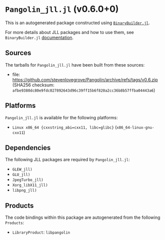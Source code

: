 # `Pangolin_jll.jl` (v0.6.0+0)

This is an autogenerated package constructed using [`BinaryBuilder.jl`](https://github.com/JuliaPackaging/BinaryBuilder.jl).

For more details about JLL packages and how to use them, see `BinaryBuilder.jl` [documentation](https://juliapackaging.github.io/BinaryBuilder.jl/dev/jll/).

## Sources

The tarballs for `Pangolin_jll.jl` have been built from these sources:

* file: https://github.com/stevenlovegrove/Pangolin/archive/refs/tags/v0.6.zip (SHA256 checksum: `afbe9380dc80e9fdc027892643d96c39ff15b6f820a2cc36b8b57ffba04443a6`)

## Platforms

`Pangolin_jll.jl` is available for the following platforms:

* `Linux x86_64 {cxxstring_abi=cxx11, libc=glibc}` (`x86_64-linux-gnu-cxx11`)

## Dependencies

The following JLL packages are required by `Pangolin_jll.jl`:

* `GLEW_jll)`
* `GLU_jll)`
* `JpegTurbo_jll)`
* `Xorg_libX11_jll)`
* `libpng_jll)`

## Products

The code bindings within this package are autogenerated from the following `Products`:

* `LibraryProduct`: `libpangolin`
